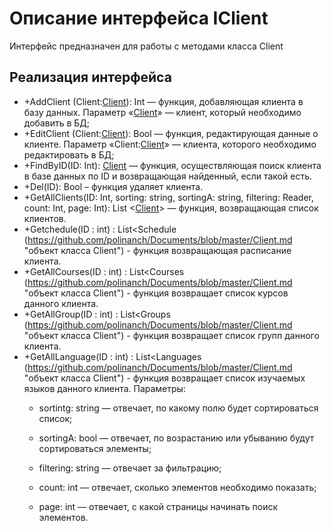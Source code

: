 # Описание интерфейса IClient
Интерфейс предназначен для работы с методами класса Client

## Реализация интерфейса
* +AddClient (Client:[Client](https://github.com/polinanch/Documents/blob/master/Client.md "объект класса Clients")): Int — функция, добавляющая клиента в базу данных. Параметр «[Client](ссылка "объект класса Client")» — клиент, 
который необходимо добавить в БД;
* +EditClient (Client:[Client](https://github.com/polinanch/Documents/blob/master/Client.md "объект класса Client")): Bool — функция, редактирующая данные о клиенте. Параметр «Client:[Client](https://github.com/gogganesko/Orho/blob/master/docs/Clients.md "объект класса Client")» — 
клиента, которого необходимо редактировать в БД;
* +FindByID(ID: Int): [Client](https://github.com/polinanch/Documents/blob/master/Client.md "объект класса Client")  — функция, осуществляющая поиск клиента в базе данных по ID и возвращающая найденный, если такой есть. 
* +Del(ID): Bool – функция удаляет клиента.
* +GetAllClients(ID: Int, sorting: string, sortingA: string, filtering: Reader, count: Int, page: Int): List <[Client](https://github.com/polinanch/Documents/blob/master/Client.md "объект класса Client")> — функция, возвращающая список клиентов. 
* +Getchedule(ID : int) : List<Schedule (https://github.com/polinanch/Documents/blob/master/Client.md "объект класса Client") - функция возвращающая расписание клиента.
* +GetAllCourses(ID : int) : List<Courses (https://github.com/polinanch/Documents/blob/master/Client.md "объект класса Client") - функция возвращает список курсов данного клиента.
* +GetAllGroup(ID : int) : List<Groups (https://github.com/polinanch/Documents/blob/master/Client.md "объект класса Client") - функция возвращает список групп данного клиента.
* +GetAllLanguage(ID : int) :  List<Languages (https://github.com/polinanch/Documents/blob/master/Client.md "объект класса Client") - функция возвращает список изучаемых языков 
 данного клиента.
Параметры: 
	* sortintg: string — отвечает, по какому полю будет сортироваться список;
  
	* sortingA: bool — отвечает, по возрастанию или убыванию будут сортироваться элементы;
  
	* filtering: string — отвечает за фильтрацию;
  
	* count: int — отвечает, сколько элементов необходимо показать;
  
	* page: int — отвечает, с какой страницы начинать поиск элементов.
